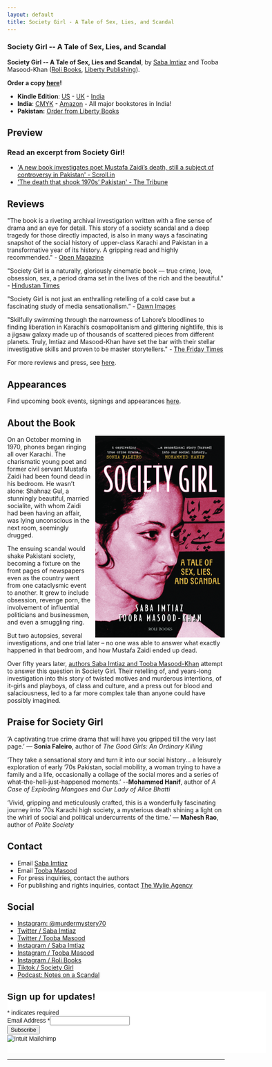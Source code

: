 ```yaml
---
layout: default
title: Society Girl - A Tale of Sex, Lies, and Scandal
---
```



### Society Girl -- A Tale of Sex, Lies, and Scandal

**Society Girl -- A Tale of Sex, Lies and Scandal**, by [Saba Imtiaz](https://sabaimtiaz.com) and Tooba Masood-Khan ([Roli Books](https://rolibooks.com/product/society-girl-a-tale-of-sex-lies-and-scandal/), [Liberty Publishing](https://www.libertybooks.com/liberty-publishing/society-girl-9786277626471)). 

**Order a copy [here](/order.html)!**

- **Kindle Edition**: [US](https://www.amazon.com/dp/B0DKBJD5KX/ref=tmm_kin_swatch_0?_encoding=UTF8&qid=&sr=) - [UK](https://amzn.eu/d/e2NQWfx) - [India](https://amzn.in/d/5rAF7hk)
- **India**: [CMYK](https://cmykbookstore.com/products/society-girl-a-tale-of-sex-lies-and-scandal) - [Amazon](https://www.amazon.in/Society-Girl-Tale-Lies-Scandal/dp/8193984692) - All major bookstores in India!
- **Pakistan:** [Order from Liberty Books](https://www.libertybooks.com/liberty-publishing/society-girl-9786277626471)

## Preview

### Read an excerpt from Society Girl!

- ['A new book investigates poet Mustafa Zaidi’s death, still a subject of controversy in Pakistan' - Scroll.in](https://scroll.in/article/1075239/) 
- ['The death that shook 1970s’ Pakistan' - The Tribune](https://www.tribuneindia.com/news/book-reviews/the-death-that-shook-1970s-pakistan)

## Reviews

"The book is a riveting archival investigation written with a fine sense of drama and an eye for detail. This story of a society scandal and a deep tragedy for those directly impacted, is also in many ways a fascinating snapshot of the social history of upper-class Karachi and Pakistan in a transformative year of its history. A gripping read and highly recommended." - [Open Magazine](https://openthemagazine.com/lounge/books/fault-lines-in-karachi/)

"Society Girl is a naturally, gloriously cinematic book — true crime, love, obsession, sex, a period drama set in the lives of the rich and the beautiful." - [Hindustan Times](https://www.hindustantimes.com/books/review-society-girl-by-saba-imtiaz-and-tooba-masoodkhan-101751656543545.html)

"Society Girl is not just an enthralling retelling of a cold case but a fascinating study of media sensationalism.” - [Dawn Images](https://images.dawn.com/news/1192993/book-review-society-girl-a-tale-of-sex-lies-and-scandal-revisits-one-of-pakistans-most-intriguing-cold-cases)

"Skilfully swimming through the narrowness of Lahore’s bloodlines to finding liberation in Karachi’s cosmopolitanism and glittering nightlife, this is a jigsaw galaxy made up of thousands of scattered pieces from different planets. Truly, Imtiaz and Masood-Khan have set the bar with their stellar investigative skills and proven to be master storytellers." - [The Friday Times](https://thefridaytimes.com/23-Nov-2024/a-homemaker-and-a-poet-fall-in-love-what-could-possibly-go-wrong)

For more reviews and press, see [here](/press.html).

## Appearances
Find upcoming book events, signings and appearances [here](/events.html).


## About the Book

<img src="assets/images/societygirl-cover.jpg" alt="Cover" style="float: right; margin-left: 10px; width: 300px;" />

On an October morning in 1970, phones began ringing all over Karachi. The charismatic young poet and former civil servant Mustafa Zaidi had been found dead in his bedroom. He wasn’t alone: Shahnaz Gul, a stunningly beautiful, married socialite, with whom Zaidi had been having an affair, was lying unconscious in the next room, seemingly drugged. 

The ensuing scandal would shake Pakistani society, becoming a fixture on the front pages of newspapers even as the country went from one cataclysmic event to another. It grew to include obsession, revenge porn, the involvement of influential politicians and businessmen, and even a smuggling ring. 

But two autopsies, several investigations, and one trial later – no one was able to answer what exactly happened in that bedroom, and how Mustafa Zaidi ended up dead. 

Over fifty years later, [authors Saba Imtiaz and Tooba Masood-Khan](/about_authors.html) attempt to answer this question in Society Girl. Their retelling of, and years-long investigation into this story of twisted motives and murderous intentions, of it-girls and playboys, of class and culture, and a press out for blood and salaciousness, led to a far more complex tale than anyone could have possibly imagined.


## Praise for Society Girl
‘A captivating true crime drama that will have you gripped till the very last page.’ — **Sonia Faleiro**, author of *The Good Girls: An Ordinary Killing*

‘They take a sensational story and turn it into our social history... a leisurely exploration of early ’70s Pakistan, social mobility, a woman trying to have a family and a life, occasionally a collage of the social mores and a series of what-the-hell-just-happened moments.’ --**Mohammed Hanif**, author of *A Case of Exploding Mangoes* and *Our Lady of Alice Bhatti*

‘Vivid, gripping and meticulously crafted, this is a wonderfully fascinating journey into ’70s Karachi high society, a mysterious death shining a light on the whirl of social and political undercurrents of the time.’ — **Mahesh Rao**, author of *Polite Society*


## Contact
- Email [Saba Imtiaz](mailto:saba@mm.st)
- Email [Tooba Masood](mailto:masoodtooba@gmail.com)
- For press inquiries, contact the authors 
- For publishing and rights inquiries, contact [The Wylie Agency](https://www.wylieagency.com/)

## Social
- [Instagram: @murdermystery70](https://instagram.com/murdermystery70)
- [Twitter / Saba Imtiaz](https://twitter.com/sabaimtiaz)
- [Twitter / Tooba Masood](https://twitter.com/tabahitooba)
- [Instagram / Saba Imtiaz](https://instagram.com/sabaimtiaz)
- [Instagram / Tooba Masood](https://instagram.com/tabahi_tooba)
- [Instagram / Roli Books](https://instagram.com/rolibooks)
- [Tiktok / Society Girl](https://www.tiktok.com/@murdermystery7096)
- [Podcast: Notes on a Scandal](podcast.md) 


<div id="mc_embed_shell">
      <link href="//cdn-images.mailchimp.com/embedcode/classic-061523.css" rel="stylesheet" type="text/css">
  <style type="text/css">
        #mc_embed_signup{background:#fff; false;clear:left; font:14px Helvetica,Arial,sans-serif; width: 600px;}
        /* Add your own Mailchimp form style overrides in your site stylesheet or in this style block.
           We recommend moving this block and the preceding CSS link to the HEAD of your HTML file. */
</style>
<div id="mc_embed_signup">
    <form action="https://protonmail.us17.list-manage.com/subscribe/post?u=1f949c782c463105a58cc9ecb&amp;id=4874c46cb4&amp;f_id=00c16fe0f0" method="post" id="mc-embedded-subscribe-form" name="mc-embedded-subscribe-form" class="validate" target="_blank">
        <div id="mc_embed_signup_scroll"><h2>Sign up for updates!</h2>
            <div class="indicates-required"><span class="asterisk">*</span> indicates required</div>
            <div class="mc-field-group"><label for="mce-EMAIL">Email Address <span class="asterisk">*</span></label><input type="email" name="EMAIL" class="required email" id="mce-EMAIL" required="" value=""><span id="mce-EMAIL-HELPERTEXT" class="helper_text"></span></div>
        <div id="mce-responses" class="clear foot">
            <div class="response" id="mce-error-response" style="display: none;"></div>
            <div class="response" id="mce-success-response" style="display: none;"></div>
        </div>
    <div style="position: absolute; left: -5000px;" aria-hidden="true">
        /* real people should not fill this in and expect good things - do not remove this or risk form bot signups */
        <input type="text" name="b_1f949c782c463105a58cc9ecb_4874c46cb4" tabindex="-1" value="">
    </div>
        <div class="optionalParent">
            <div class="clear foot">
                <input type="submit" name="subscribe" id="mc-embedded-subscribe" class="button" value="Subscribe">
                <p style="margin: 0px auto;"><a href="http://eepurl.com/ixVqgk" title="Mailchimp - email marketing made easy and fun"><span style="display: inline-block; background-color: transparent; border-radius: 4px;"><img class="refferal_badge" src="https://digitalasset.intuit.com/render/content/dam/intuit/mc-fe/en_us/images/intuit-mc-rewards-text-dark.svg" alt="Intuit Mailchimp" style="width: 220px; height: 40px; display: flex; padding: 2px 0px; justify-content: center; align-items: center;"></span></a></p>
            </div>
        </div>
    </div>
</form>
</div>
<script type="text/javascript" src="//s3.amazonaws.com/downloads.mailchimp.com/js/mc-validate.js"></script><script type="text/javascript">(function($) {window.fnames = new Array(); window.ftypes = new Array();fnames[0]='EMAIL';ftypes[0]='email';fnames[1]='FNAME';ftypes[1]='text';fnames[2]='LNAME';ftypes[2]='text';fnames[3]='ADDRESS';ftypes[3]='address';fnames[4]='PHONE';ftypes[4]='phone';fnames[5]='BIRTHDAY';ftypes[5]='birthday';}(jQuery));var $mcj = jQuery.noConflict(true);</script></div>

---